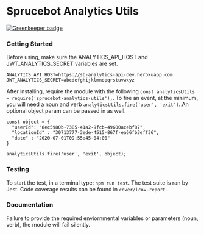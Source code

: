 # Sprucebot Analytics Utils

[![Greenkeeper badge](https://badges.greenkeeper.io/sprucelabsai/sprucebot-analytics-utils.svg?token=7509c67112ac9616b7af40938b9814d21c5263d65f71fa51758953d89d851b61&ts=1520297538216)](https://greenkeeper.io/)

### Getting Started
Before using, make sure the ANALYTICS_API_HOST and JWT_ANALYTICS_SECRET variables are set.

```
ANALYTICS_API_HOST=https://sb-analytics-api-dev.herokuapp.com
JWT_ANALYTICS_SECRET=abcdefghijklmnopqrstuvwxyz
```

After installing, require the module with the following `const analyticsUtils = require('sprucebot-analytics-utils');`. To fire an event, at the minimum, you will need a noun and verb `analyticsUtils.fire('user', 'exit')`. An optional object param can be passed in as well. 

```
const object = {
  "userId": "8ec5980b-7385-41a2-9fcb-49600acebf87",
  "locationId" : "30713777-3ede-4515-867f-ea66fb3eff36",
  "date" : "2020-07-01T09:55:45-04:00"
}

analyticsUtils.fire('user', 'exit', object);
```

### Testing
To start the test, in a terminal type: `npm run test`. The test suite is ran by Jest. Code coverage results can be found in `cover/lcov-report`.

### Documentation
Failure to provide the required enviornmental variables or parameters (noun, verb), the module will fail silently.
